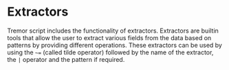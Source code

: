 # Extractors

Tremor script includes the functionality of extractors. Extractors are builtin tools that allow the user to extract various fields from the data based on patterns by providing different operations.  These extractors can be used by using the `~=` (called tilde operator) followed by the name of the extractor, the `|` operator and the pattern if required.